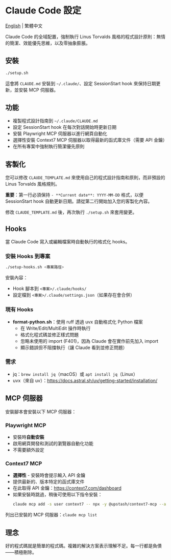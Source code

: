 # Claude Code 設定

[English](README.md) | 繁體中文

Claude Code 的全域配置，強制執行 Linus Torvalds 風格的程式設計原則：無情的簡潔、效能優先思維，以及零抽象膨脹。

## 安裝

```bash
./setup.sh
```

這會將 `CLAUDE.md` 安裝到 `~/.claude/`、設定 SessionStart hook 來保持日期更新，並安裝 MCP 伺服器。

## 功能

- 複製程式設計指南到 `~/.claude/CLAUDE.md`
- 設定 SessionStart hook 在每次對話開始時更新日期
- 安裝 Playwright MCP 伺服器以進行網頁自動化
- 選擇性安裝 Context7 MCP 伺服器以取得最新的函式庫文件（需要 API 金鑰）
- 在所有專案中強制執行簡潔優先原則

## 客製化

您可以修改 `CLAUDE_TEMPLATE.md` 來使用自己的程式設計指南和原則，而非預設的 Linus Torvalds 風格規則。

**重要**：第一行必須保持 `- **Current date**: YYYY-MM-DD` 格式，以便 SessionStart hook 自動更新日期。請從第二行開始加入您的客製化內容。

修改 `CLAUDE_TEMPLATE.md` 後，再次執行 `./setup.sh` 來套用變更。

## Hooks

當 Claude Code 寫入或編輯檔案時自動執行的格式化 hooks。

### 安裝 Hooks 到專案

```bash
./setup-hooks.sh <專案路徑>
```

安裝內容：
- Hook 腳本到 `<專案>/.claude/hooks/`
- 設定檔到 `<專案>/.claude/settings.json`（如果存在會合併）

### 現有 Hooks

- **format-python.sh**：使用 ruff 透過 uvx 自動格式化 Python 檔案
  - 在 Write/Edit/MultiEdit 操作時執行
  - 格式化程式碼並修正樣式問題
  - 忽略未使用的 import (F401)，因為 Claude 會在實作前先加入 import
  - 顯示錯誤但不阻擋執行（讓 Claude 看到並修正問題）

### 需求

- jq：`brew install jq`（macOS）或 `apt install jq`（Linux）
- uvx（來自 uv）：https://docs.astral.sh/uv/getting-started/installation/

## MCP 伺服器

安裝腳本會安裝以下 MCP 伺服器：

### Playwright MCP
- 安裝時**自動安裝**
- 啟用網頁開發和測試的瀏覽器自動化功能
- 不需要額外設定

### Context7 MCP
- **選擇性** - 安裝時會提示輸入 API 金鑰
- 提供最新的、版本特定的函式庫文件
- 在此取得 API 金鑰：https://context7.com/dashboard
- 如果安裝時跳過，稍後可使用以下指令安裝：
  ```bash
  claude mcp add -s user context7 -- npx -y @upstash/context7-mcp --api-key YOUR_API_KEY
  ```

列出已安裝的 MCP 伺服器：`claude mcp list`

## 理念

好的程式碼就是簡單的程式碼。複雜的解決方案表示理解不足。每一行都是負債——積極刪除。
